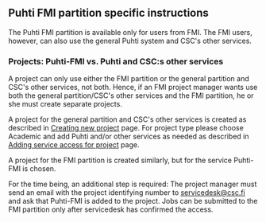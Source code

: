 ## Puhti FMI partition specific instructions

The Puhti FMI partition is available only for users from FMI. The FMI users, however, can also use the general Puhti system and CSC's other services.

### Projects: Puhti-FMI vs. Puhti and CSC:s other services

A project can only use either the FMI partition or the general partition and CSC's other services, not both. Hence, if an FMI project manager wants use both the general partition/CSC's other services and the FMI partition, he or she must create separate projects.

A project for the general partition and CSC's other services is created as described in [Creating new project](https://docs.csc.fi/#accounts/creating-new-project/) page. For project type please choose Academic and add Puhti and/or other services as needed as described in [Adding service access for project](https://docs.csc.fi/#accounts/adding-service-access-for-project/) page.

A project for the FMI partition is created similarly, but for the service Puhti-FMI is chosen. 

For the time being, an additional step is required: The project manager must send an email with the project identifying number to servicedesk@csc.fi and ask that Puhti-FMI is added to the project. Jobs can be submitted to the FMI partition only after servicedesk has confirmed the access.
